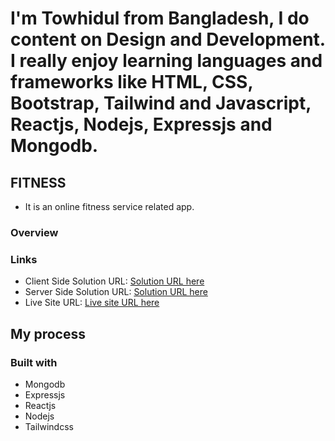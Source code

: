 # I'm Towhidul from Bangladesh, I do content on Design and Development. I really enjoy learning languages and frameworks like HTML, CSS, Bootstrap, Tailwind and Javascript, Reactjs, Nodejs, Expressjs and Mongodb.

## FITNESS
- It is an online fitness service related app.

### Overview

### Links

- Client Side Solution URL: [Solution URL here](https://github.com/towhidulislamalif/service-review-client-side)
- Server Side Solution URL: [Solution URL here](https://github.com/towhidulislamalif/service-review-server-side)
- Live Site URL: [Live site URL here](https://service-review-2a095.web.app/)

## My process

### Built with

- Mongodb
- Expressjs
- Reactjs
- Nodejs
- Tailwindcss
